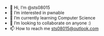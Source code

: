 - 👋 Hi, I’m @sts08015
- 👀 I’m interested in pwnable
- 🌱 I’m currently learning Computer Science
- 💞️ I’m looking to collaborate on anyone :)
- 📫 How to reach me sts08015@outlook.com

<!---
sts08015/sts08015 is a ✨ special ✨ repository because its `README.md` (this file) appears on your GitHub profile.
You can click the Preview link to take a look at your changes.
--->
